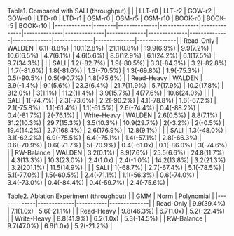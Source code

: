 Table1.  Compared with SALI (throughput)
|             |        | LLT-r0       | LLT-r2       | GOW-r2       | GOW-r0       | LTD-r0       | LTD-r1       | OSM-r0       | OSM-r5       | OSM-r10      | BOOK-r0      | BOOK-r5      | BOOK-r10     |
|-------------|--------|--------------|--------------|--------------|--------------|--------------|--------------|--------------|--------------|--------------|--------------|--------------|--------------|
| Read-Only   | WALDEN | 6.1(-8.8\%)  | 10.1(2.8\%)  | 21.1(0.8\%)  | 19.9(6.9\%)  | 9.9(7.2\%)   | 10.6(6.5\%)  | 4.7(6.1\%)   | 4.6(5.6\%)   | 8.6(12.9\%)  | 6.1(24.2\%)  | 6.1(17.5\%)  | 9.7(34.3\%)  |
|             | SALI   | 1.2(-82.7\%) | 1.9(-80.5\%) | 3.3(-84.3\%) | 3.2(-82.8\%) | 1.7(-81.6\%) | 1.8(-81.6\%) | 1.3(-70.5\%) | 1.3(-69.8\%) | 1.9(-75.3\%) | 0.5(-90.5\%) | 0.5(-90.7\%) | 1.8(-75.6\%) |
| Read-Heavy  | WALDEN | 3.9(-1.4\%)  | 9.1(5.6\%)   | 23.3(6.4\%)  | 21.7(11.9\%) | 5.7(17.9\%)  | 10.2(17.8\%) | 3(2.0\%)     | 3(1.1\%)     | 11.2(11.4\%) | 3.9(15.7\%)  | 4(77.6\%)    | 10.6(24.0\%) |
|             | SALI   | 1(-74.7\%)   | 2.3(-73.6\%) | 2.2(-90.2\%) | 4.1(-78.8\%) | 1.6(-67.2\%) | 2.1(-75.8\%) | 1.1(-61.4\%) | 1.1(-61.5\%) | 2.6(-74.4\%) | 0.4(-88.2\%) | 0.4(-81.7\%) | 2(-76.1\%)   |
| Write-Heavy | WALDEN | 2.6(0.5\%)   | 8.8(7.1\%)   | 31.2(10.3\%) | 29.7(15.3\%) | 3.5(10.3\%)  | 10.9(29.7\%) | 2(-3.2\%)    | 2(-0.5\%)    | 19.4(14.2\%) | 2.7(168.4\%) | 2.6(176.9\%) | 12.8(9.1\%)  |
|             | SALI   | 1.3(-48.0\%) | 3.1(-62.2\%) | 6.9(-75.5\%) | 6.4(-75.1\%) | 1.4(-57.1\%) | 2.8(-66.3\%) | 0.6(-70.9\%) | 0.6(-71.7\%) | 5(-70.9\%)   | 0.4(-61.0x)  | 0.1(-86.0\%) | 3(-74.6\%)   |
| RW-Balance  | WALDEN | 3.2(0.1\%)   | 8.9(7.6\%)   | 25.5(6.6\%)  | 24.8(11.7\%) | 4.3(13.3\%)  | 10.3(23.0\%) | 2.4(1.0x)    | 2.4(-1.0\%)  | 14.2(13.8\%) | 3.2(21.3\%)  | 3.2(201.1\%) | 11.5(14.9\%) |
|             | SALI   | 1(-68.7\%)   | 2.7(-67.4\%) | 5.1(-78.5\%) | 5.1(-77.0\%) | 1.5(-60.5\%) | 2.4(-71.1\%) | 1.1(-56.3\%) | 0.6(-74.0\%) | 3.4(-73.0\%) | 0.4(-84.4\%) | 0.4(-59.7\%) | 2.4(-75.6\%) |

Table2.  Ablation Experiment (throughput)
|             | GMM         | Norm      | Polynomial   |
|-------------|-------------|-----------|--------------|
| Read-Only   | 9.9(39.4\%) | 7.1(1.0x) | 5.6(-21.1\%) |
| Read-Heavy  | 9.8(46.3\%) | 6.7(1.0x) | 5.2(-22.4\%) |
| Write-Heavy | 8.8(41.9\%) | 6.2(1.0x) | 5.3(-14.5\%) |
| RW-Balance  | 9.7(47.0\%) | 6.6(1.0x) | 5.2(-21.2\%) |
